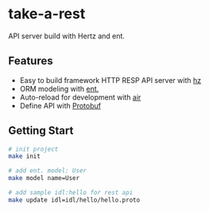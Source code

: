 # take-a-rest

API server build with Hertz and ent.

## Features

- Easy to build framework HTTP RESP API server with [hz](github.com/cloudwego/hertz/cmd/hz)
- ORM modeling with [ent.](https://github.com/ent/ent.git)
- Auto-reload for development with [air](https://github.com/cosmtrek/air)
- Define API with [Protobuf](https://github.com/protocolbuffers/protobuf.git)

## Getting Start

```bash
# init project
make init

# add ent. model: User
make model name=User

# add sample idl:hello for rest api
make update idl=idl/hello/hello.proto
```
